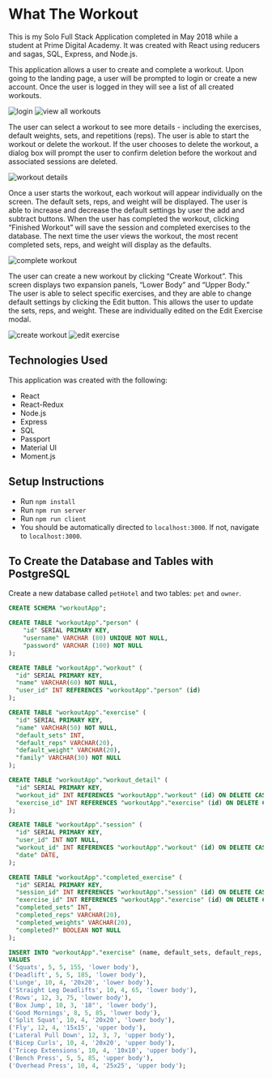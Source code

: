 # What The Workout
This is my Solo Full Stack Application completed in May 2018 while a student at Prime Digital Academy. It was created with React using reducers and sagas, SQL, Express, and Node.js. 

This application allows a user to create and complete a workout. Upon going to the landing page, a user will be prompted to login or create a new account. Once the user is logged in they will see a list of all created workouts.

![login](wireframes/login-page.png)   ![view all workouts](wireframes/view-workouts.png)

The user can select a workout to see more details - including the exercises, default weights, sets, and repetitions (reps). The user is able to start the workout or delete the workout. If the user chooses to delete the workout, a dialog box will prompt the user to confirm deletion before the workout and associated sessions are deleted.

![workout details](wireframes/workout-details.png)


Once a user starts the workout, each workout will appear individually on the screen. The default sets, reps, and weight will be displayed. The user is able to increase and decrease the default settings by user the add and subtract buttons. When the user has completed the workout, clicking “Finished Workout” will save the session and completed exercises to the database. The next time the user views the workout, the most recent completed sets, reps, and weight will display as the defaults. 

![complete workout](wireframes/complete-workout.png)

The user can create a new workout by clicking “Create Workout”. This screen displays two expansion panels, “Lower Body” and “Upper Body.” The user is able to select specific exercises, and they are able to change default settings by clicking the Edit button. This allows the user to update the sets, reps, and weight. These are individually edited on the Edit Exercise modal.

![create workout](wireframes/create-workout.png)   ![edit exercise](wireframes/edit-exercise.png)

## Technologies Used

This application was created with the following:
* React
* React-Redux
* Node.js
* Express
* SQL
* Passport
* Material UI
* Moment.js

## Setup Instructions

* Run `npm install`
* Run `npm run server`
* Run `npm run client`
* You should be automatically directed to `localhost:3000`. If not, navigate to `localhost:3000`.

## To Create the Database and Tables with PostgreSQL

Create a new database called `petHotel` and two tables: `pet` and `owner`. 

```SQL
CREATE SCHEMA "workoutApp";

CREATE TABLE "workoutApp"."person" (
    "id" SERIAL PRIMARY KEY,
    "username" VARCHAR (80) UNIQUE NOT NULL,
    "password" VARCHAR (100) NOT NULL
);

CREATE TABLE "workoutApp"."workout" (
  "id" SERIAL PRIMARY KEY,
  "name" VARCHAR(60) NOT NULL,
  "user_id" INT REFERENCES "workoutApp"."person" (id)
);

CREATE TABLE "workoutApp"."exercise" (
  "id" SERIAL PRIMARY KEY,
  "name" VARCHAR(50) NOT NULL,
  "default_sets" INT,
  "default_reps" VARCHAR(20),
  "default_weight" VARCHAR(20),
  "family" VARCHAR(30) NOT NULL
);

CREATE TABLE "workoutApp"."workout_detail" (
  "id" SERIAL PRIMARY KEY,
  "workout_id" INT REFERENCES "workoutApp"."workout" (id) ON DELETE CASCADE,
  "exercise_id" INT REFERENCES "workoutApp"."exercise" (id) ON DELETE CASCADE
);

CREATE TABLE "workoutApp"."session" (
  "id" SERIAL PRIMARY KEY,
  "user_id" INT NOT NULL,
  "workout_id" INT REFERENCES "workoutApp"."workout" (id) ON DELETE CASCADE,
  "date" DATE,
);

CREATE TABLE "workoutApp"."completed_exercise" (
  "id" SERIAL PRIMARY KEY,
  "session_id" INT REFERENCES "workoutApp"."session" (id) ON DELETE CASCADE,
  "exercise_id" INT REFERENCES "workoutApp"."exercise" (id) ON DELETE CASCADE,
  "completed_sets" INT,
  "completed_reps" VARCHAR(20),
  "completed_weights" VARCHAR(20),
  "completed?" BOOLEAN NOT NULL
);

INSERT INTO "workoutApp"."exercise" (name, default_sets, default_reps, default_weight, family)
VALUES
('Squats', 5, 5, 155, 'lower body'),
('Deadlift', 5, 5, 185, 'lower body'),
('Lunge', 10, 4, '20x20', 'lower body'),
('Straight Leg Deadlifts', 10, 4, 65, 'lower body'),
('Rows', 12, 3, 75, 'lower body'),
('Box Jump', 10, 3, '18"', 'lower body'),
('Good Mornings', 8, 5, 85, 'lower body'),
('Split Squat', 10, 4, '20x20', 'lower body'),
('Fly', 12, 4, '15x15', 'upper body'),
('Lateral Pull Down', 12, 3, 7, 'upper body'),
('Bicep Curls', 10, 4, '20x20', 'upper body'),
('Tricep Extensions', 10, 4, '10x10', 'upper body'),
('Bench Press', 5, 5, 85, 'upper body'),
('Overhead Press', 10, 4, '25x25', 'upper body');
```

